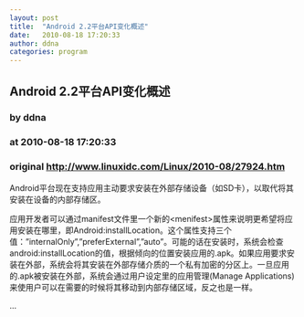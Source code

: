 ```yaml
---
layout: post
title:  "Android 2.2平台API变化概述"
date:   2010-08-18 17:20:33
author: ddna
categories: program
---
```


## Android 2.2平台API变化概述
### by ddna
### at 2010-08-18 17:20:33
### original <http://www.linuxidc.com/Linux/2010-08/27924.htm>

<p>Android平台现在支持应用主动要求安装在外部存储设备（如SD卡），以取代将其安装在设备的内部存储区。</p><p>应用开发者可以通过manifest文件里一个新的&lt;menifest&gt;属性来说明更希望将应用安装在哪里，即Android:installLocation。这个属性支持三个值：”internalOnly”,”preferExternal”,”auto”。可能的话在安装时，系统会检查android:installLocation的值，根据倾向的位置安装应用的.apk。如果应用要求安装在外部，系统会将其安装在外部存储介质的一个私有加密的分区上。一旦应用的.apk被安装在外部，系统会通过用户设定里的应用管理(Manage Applications)来使用户可以在需要的时候将其移动到内部存储区域，反之也是一样。</p>...